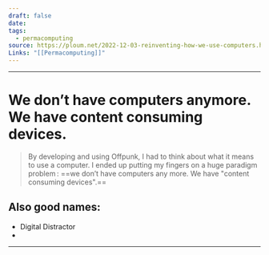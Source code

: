 ```yaml
---
draft: false
date: 
tags:
  - permacomputing
source: https://ploum.net/2022-12-03-reinventing-how-we-use-computers.html
Links: "[[Permacomputing]]"
---
```


___
# We don’t have computers anymore. We have content consuming devices. 

>By developing and using Offpunk, I had to think about what it means to use a computer. I ended up putting my fingers on a huge paradigm problem : ==we don’t have computers any more. We have "content consuming devices".==


## Also good names:

- Digital Distractor
- 
---

